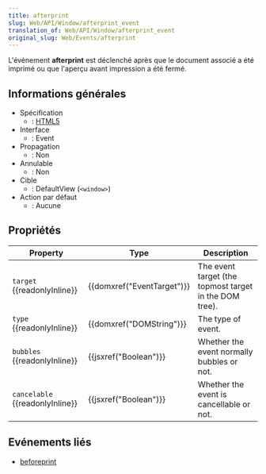 ```yaml
---
title: afterprint
slug: Web/API/Window/afterprint_event
translation_of: Web/API/Window/afterprint_event
original_slug: Web/Events/afterprint
---
```

L'événement **afterprint** est déclenché après que le document associé a été imprimé ou que l'aperçu avant impression a été fermé.

## Informations générales

- Spécification
  - : [HTML5](https://html.spec.whatwg.org/multipage/webappapis.html#printing)
- Interface
  - : Event
- Propagation
  - : Non
- Annulable
  - : Non
- Cible
  - : DefaultView (`<window>`)
- Action par défaut
  - : Aucune

## Propriétés

| Property                              | Type                                 | Description                                            |
| ------------------------------------- | ------------------------------------ | ------------------------------------------------------ |
| `target` {{readonlyInline}}     | {{domxref("EventTarget")}} | The event target (the topmost target in the DOM tree). |
| `type` {{readonlyInline}}       | {{domxref("DOMString")}}     | The type of event.                                     |
| `bubbles` {{readonlyInline}}    | {{jsxref("Boolean")}}         | Whether the event normally bubbles or not.             |
| `cancelable` {{readonlyInline}} | {{jsxref("Boolean")}}         | Whether the event is cancellable or not.               |

## Evénements liés

- [beforeprint](/fr/docs/Mozilla_event_reference/beforeprint)
